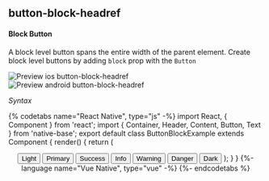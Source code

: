 ## button-block-headref
#### Block Button

A block level button spans the entire width of the parent element.
Create block level buttons by adding <code>block</code> prop with the <code>Button</code><br />

![Preview ios button-block-headref](https://github.com/GeekyAnts/NativeBase-KitchenSink/raw/v2.6.1/screenshots/ios/button-block.png)
![Preview android button-block-headref](https://github.com/GeekyAnts/NativeBase-KitchenSink/raw/v2.6.1/screenshots/android/button-block.png)

*Syntax*

{% codetabs name="React Native", type="js" -%}
import React, { Component } from 'react';
import { Container, Header, Content, Button, Text } from 'native-base';
export default class ButtonBlockExample extends Component {
  render() {
    return (
      <Container>
        <Header />
        <Content>
          <Button block light>
            <Text>Light</Text>
          </Button>
          <Button block>
            <Text>Primary</Text>
          </Button>
          <Button block success>
            <Text>Success</Text>
          </Button>
          <Button block info>
            <Text>Info</Text>
          </Button>
          <Button block warning>
            <Text>Warning</Text>
          </Button>
          <Button block danger>
            <Text>Danger</Text>
          </Button>
          <Button block dark>
            <Text>Dark</Text>
          </Button>
        </Content>
      </Container>
    );
  }
}
{%- language name="Vue Native", type="vue" -%}
<template>
  <nb-container>
    <nb-header />
    <nb-content padder>
      <nb-button block light>
        <nb-text>Light</nb-text>
      </nb-button>
      <nb-button block info>
        <nb-text>Info</nb-text>
      </nb-button>
      <nb-button block primary>
        <nb-text>Primary</nb-text>
      </nb-button>
      <nb-button block success>
        <nb-text>Success</nb-text>
      </nb-button>
      <nb-button block warning>
        <nb-text>Warning</nb-text>
      </nb-button>
      <nb-button block danger>
        <nb-text>Danger</nb-text>
      </nb-button>
      <nb-button block dark>
        <nb-text>Dark</nb-text>
      </nb-button>
    </nb-content>
  </nb-container>
</template>
{%- endcodetabs %}
<p> 
    <div id="" class="mobileDevice" style="background: url(&quot;https://docs.nativebase.io/docs/assets/iosphone.png&quot;) no-repeat; padding: 63px 20px 100px 15px; width: 292px; height: 600px;margin:0 auto;float:none;">
        <img src="https://github.com/GeekyAnts/NativeBase-KitchenSink/raw/v2.6.1/screenshots/ios/button-block.png" alt="" style="display:block !important" />
    </div>
</p>
<br />
